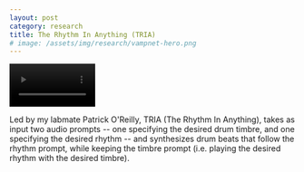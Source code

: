 ```yaml
---
layout: post
category: research
title: The Rhythm In Anything (TRIA)
# image: /assets/img/research/vampnet-hero.png
---
```


<!-- https://oreillyp.github.io/tria/assets/video/tria_compressed.mp4 -->
<!-- (copilot: embed the video above) -->

<video width="30%" height="auto" controls>
  <source src="https://oreillyp.github.io/tria/assets/video/tria_compressed.mp4" type="video/mp4">
  Your browser does not support the video tag.
</video>

Led by my labmate Patrick O'Reilly, TRIA (The Rhythm In Anything), takes as input two audio prompts -- one specifying the desired drum timbre, and one specifying the desired rhythm -- and synthesizes drum beats that follow the rhythm prompt, while keeping the timbre prompt (i.e. playing the desired rhythm with the desired timbre).